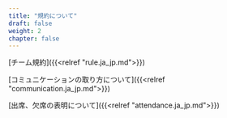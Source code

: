 ```yaml
---
title: "規約について"
draft: false
weight: 2
chapter: false
---
```


[チーム規約]({{<relref "rule.ja_jp.md">}})

[コミュニケーションの取り方について]({{<relref "communication.ja_jp.md">}})

[出席、欠席の表明について]({{<relref "attendance.ja_jp.md">}})

